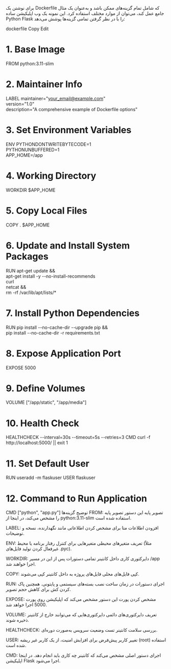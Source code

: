 برای نوشتن یک Dockerfile که شامل تمام گزینه‌های ممکن باشد و به‌عنوان یک مثال جامع عمل کند، می‌توان از موارد مختلف استفاده کرد. این نمونه یک وب اپلیکیشن ساده Python Flask را با در نظر گرفتن تمامی گزینه‌ها پوشش می‌دهد:

dockerfile
Copy
Edit
# 1. Base Image
FROM python:3.11-slim

# 2. Maintainer Info
LABEL maintainer="your_email@example.com" \
      version="1.0" \
      description="A comprehensive example of Dockerfile options"

# 3. Set Environment Variables
ENV PYTHONDONTWRITEBYTECODE=1 \
    PYTHONUNBUFFERED=1 \
    APP_HOME=/app

# 4. Working Directory
WORKDIR $APP_HOME

# 5. Copy Local Files
COPY . $APP_HOME

# 6. Update and Install System Packages
RUN apt-get update && \
    apt-get install -y --no-install-recommends \
    curl \
    netcat && \
    rm -rf /var/lib/apt/lists/*

# 7. Install Python Dependencies
RUN pip install --no-cache-dir --upgrade pip && \
    pip install --no-cache-dir -r requirements.txt

# 8. Expose Application Port
EXPOSE 5000

# 9. Define Volumes
VOLUME ["/app/static", "/app/media"]

# 10. Health Check
HEALTHCHECK --interval=30s --timeout=5s --retries=3 CMD curl -f http://localhost:5000/ || exit 1

# 11. Set Default User
RUN useradd -m flaskuser
USER flaskuser

# 12. Command to Run Application
CMD ["python", "app.py"]
توضیح گزینه‌ها
FROM: تصویر پایه
این دستور تصویر پایه را مشخص می‌کند، در اینجا از python:3.11-slim استفاده شده است.

LABEL: افزودن اطلاعات متا
برای مشخص کردن اطلاعاتی مانند نگهدارنده، نسخه و توضیحات.

ENV: تعریف متغیرهای محیطی
متغیرهایی برای کنترل رفتار برنامه یا محیط (مثلاً غیرفعال کردن تولید فایل‌های .pyc).

WORKDIR: دایرکتوری کاری داخل کانتینر
تمامی دستورات پس از این در مسیر /app اجرا خواهند شد.

COPY: کپی فایل‌های محلی
فایل‌های پروژه به داخل کانتینر کپی می‌شوند.

RUN: اجرای دستورات در زمان ساخت
نصب بسته‌های سیستمی و پایتونی. همچنین پاک کردن کش برای کاهش حجم تصویر.

EXPOSE: مشخص کردن پورت
این دستور مشخص می‌کند که اپلیکیشن روی پورت 5000 اجرا خواهد شد.

VOLUME: تعریف دایرکتوری‌های دائمی
دایرکتوری‌هایی که می‌توانند خارج از کانتینر ذخیره شوند.

HEALTHCHECK: بررسی سلامت کانتینر
تست وضعیت سرویس به‌صورت دوره‌ای.

USER: تغییر کاربر پیش‌فرض
برای افزایش امنیت، از یک کاربر غیر ریشه (root) استفاده شده است.

CMD: اجرای دستور اصلی
مشخص می‌کند که کانتینر چه کاری باید انجام دهد. در اینجا اپلیکیشن Flask اجرا می‌شود.


